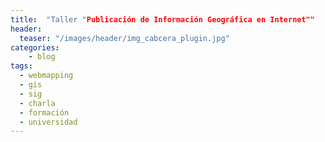 ```yaml
---
title:  "Taller "Publicación de Información Geográfica en Internet""
header:
  teaser: "/images/header/img_cabcera_plugin.jpg"
categories: 
	- blog
tags:
  - webmapping
  - gis
  - sig
  - charla
  - formación
  - universidad
---
```

        
